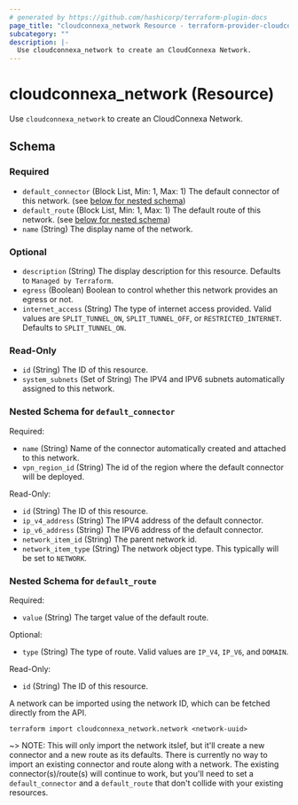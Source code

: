 ```yaml
---
# generated by https://github.com/hashicorp/terraform-plugin-docs
page_title: "cloudconnexa_network Resource - terraform-provider-cloudconnexa"
subcategory: ""
description: |-
  Use cloudconnexa_network to create an CloudConnexa Network.
---
```


# cloudconnexa_network (Resource)

Use `cloudconnexa_network` to create an CloudConnexa Network.



<!-- schema generated by tfplugindocs -->
## Schema

### Required

- `default_connector` (Block List, Min: 1, Max: 1) The default connector of this network. (see [below for nested schema](#nestedblock--default_connector))
- `default_route` (Block List, Min: 1, Max: 1) The default route of this network. (see [below for nested schema](#nestedblock--default_route))
- `name` (String) The display name of the network.

### Optional

- `description` (String) The display description for this resource. Defaults to `Managed by Terraform`.
- `egress` (Boolean) Boolean to control whether this network provides an egress or not.
- `internet_access` (String) The type of internet access provided. Valid values are `SPLIT_TUNNEL_ON`, `SPLIT_TUNNEL_OFF`, or `RESTRICTED_INTERNET`. Defaults to `SPLIT_TUNNEL_ON`.

### Read-Only

- `id` (String) The ID of this resource.
- `system_subnets` (Set of String) The IPV4 and IPV6 subnets automatically assigned to this network.

<a id="nestedblock--default_connector"></a>
### Nested Schema for `default_connector`

Required:

- `name` (String) Name of the connector automatically created and attached to this network.
- `vpn_region_id` (String) The id of the region where the default connector will be deployed.

Read-Only:

- `id` (String) The ID of this resource.
- `ip_v4_address` (String) The IPV4 address of the default connector.
- `ip_v6_address` (String) The IPV6 address of the default connector.
- `network_item_id` (String) The parent network id.
- `network_item_type` (String) The network object type. This typically will be set to `NETWORK`.


<a id="nestedblock--default_route"></a>
### Nested Schema for `default_route`

Required:

- `value` (String) The target value of the default route.

Optional:

- `type` (String) The type of route. Valid values are `IP_V4`, `IP_V6`, and `DOMAIN`.

Read-Only:

- `id` (String) The ID of this resource.

A network can be imported using the network ID, which can be fetched directly from the API.

```
terraform import cloudconnexa_network.network <network-uuid>
```

~> NOTE: This will only import the network itslef, but it'll create a new connector and a new route as its defaults. There is currently no way to import an existing connector and route along with a network. The existing connector(s)/route(s) will continue to work, but you'll need to set a `default_connector` and a `default_route` that don't collide with your existing resources.
